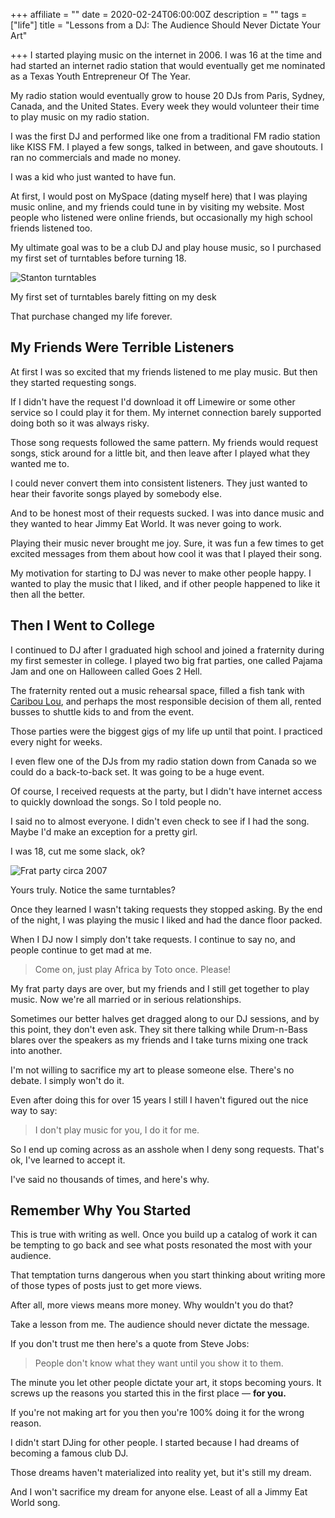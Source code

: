 +++
affiliate = ""
date = 2020-02-24T06:00:00Z
description = ""
tags = ["life"]
title = "Lessons from a DJ: The Audience Should Never Dictate Your Art"

+++
I started playing music on the internet in 2006. I was 16 at the time and had started an internet radio station that would eventually get me nominated as a Texas Youth Entrepreneur Of The Year.

My radio station would eventually grow to house 20 DJs from Paris, Sydney, Canada, and the United States. Every week they would volunteer their time to play music on my radio station.

I was the first DJ and performed like one from a traditional FM radio station like KISS FM. I played a few songs, talked in between, and gave shoutouts. I ran no commercials and made no money.

I was a kid who just wanted to have fun.

At first, I would post on MySpace (dating myself here) that I was playing music online, and my friends could tune in by visiting my website. Most people who listened were online friends, but occasionally my high school friends listened too.

My ultimate goal was to be a club DJ and play house music, so I purchased my first set of turntables before turning 18.

![Stanton turntables](/uploads/190346_4631349851_6188_n_4631349851.jpg "My first set of turntables")

My first set of turntables barely fitting on my desk

That purchase changed my life forever.

## My Friends Were Terrible Listeners

At first I was so excited that my friends listened to me play music. But then they started requesting songs.

If I didn't have the request I'd download it off Limewire or some other service so I could play it for them. My internet connection barely supported doing both so it was always risky.

Those song requests followed the same pattern. My friends would request songs, stick around for a little bit, and then leave after I played what they wanted me to.

I could never convert them into consistent listeners. They just wanted to hear their favorite songs played by somebody else.

And to be honest most of their requests sucked. I was into dance music and they wanted to hear Jimmy Eat World. It was never going to work.

Playing their music never brought me joy. Sure, it was fun a few times to get excited messages from them about how cool it was that I played their song.

My motivation for starting to DJ was never to make other people happy. I wanted to play the music that I liked, and if other people happened to like it then all the better.

## Then I Went to College

I continued to DJ after I graduated high school and joined a fraternity during my first semester in college. I played two big frat parties, one called Pajama Jam and one on Halloween called Goes 2 Hell.

The fraternity rented out a music rehearsal space, filled a fish tank with [Caribou Lou](https://www.youtube.com/embed/cHXFARUOYY0), and perhaps the most responsible decision of them all, rented busses to shuttle kids to and from the event.

Those parties were the biggest gigs of my life up until that point. I practiced every night for weeks.

I even flew one of the DJs from my radio station down from Canada so we could do a back-to-back set. It was going to be a huge event.

Of course, I received requests at the party, but I didn't have internet access to quickly download the songs. So I told people no.

I said no to almost everyone. I didn't even check to see if I had the song. Maybe I'd make an exception for a pretty girl.

I was 18, cut me some slack, ok?

![Frat party circa 2007](/uploads/1923462_6470464851_4195_n_6470464851.jpg "Yours truly. Notice the same turntables?")

Yours truly. Notice the same turntables?

Once they learned I wasn't taking requests they stopped asking. By the end of the night, I was playing the music I liked and had the dance floor packed.

When I DJ now I simply don't take requests. I continue to say no, and people continue to get mad at me.

> Come on, just play Africa by Toto once. Please!

My frat party days are over, but my friends and I still get together to play music. Now we're all married or in serious relationships.

Sometimes our better halves get dragged along to our DJ sessions, and by this point, they don't even ask. They sit there talking while Drum-n-Bass blares over the speakers as my friends and I take turns mixing one track into another.

I'm not willing to sacrifice my art to please someone else. There's no debate. I simply won't do it.

Even after doing this for over 15 years I still I haven't figured out the nice way to say:

> I don't play music for you, I do it for me.

So I end up coming across as an asshole when I deny song requests. That's ok, I've learned to accept it.

I've said no thousands of times, and here's why.

## Remember Why You Started

This is true with writing as well. Once you build up a catalog of work it can be tempting to go back and see what posts resonated the most with your audience.

That temptation turns dangerous when you start thinking about writing more of those types of posts just to get more views.

After all, more views means more money. Why wouldn't you do that?

Take a lesson from me. The audience should never dictate the message.

If you don't trust me then here's a quote from Steve Jobs:

> People don't know what they want until you show it to them.

The minute you let other people dictate your art, it stops becoming yours. It screws up the reasons you started this in the first place — **for you.**

If you're not making art for you then you're 100% doing it for the wrong reason.

I didn't start DJing for other people. I started because I had dreams of becoming a famous club DJ.

Those dreams haven't materialized into reality yet, but it's still my dream.

And I won't sacrifice my dream for anyone else. Least of all a Jimmy Eat World song.